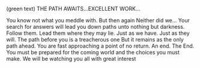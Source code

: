 (green text)
THE PATH AWAITS...EXCELLENT WORK...

You know not what you meddle with. But then again Neither did we... Your search for answers will lead you down paths unto nothing but darkness. Follow them. Lead them where they may lie. Just as we have. Just as they will. The path before you is a treacherous one But it remains as the only path ahead. You are fast approaching a point of no return. An end. The End. You must be prepared for the coming world and the choices you must make. We will be watching you all with great interest